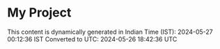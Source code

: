 # My Project

This content is dynamically generated in Indian Time (IST): 2024-05-27 00:12:36 IST
Converted to UTC: 2024-05-26 18:42:36 UTC
